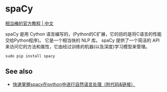# spaCy

[相当棒的官方教程 | 中文](https://course.spacy.io/zh)

spaCy 是用 Cython 语言编写的，(Python的C扩展，它的目的是将C语言的性能交给Python程序)。
它是一个相当快的 NLP 库。
spaCy 提供了一个简洁的 API 来访问它的方法和属性，它由经过训练的机器(以及深度)学习模型来管理。

```shell
sudo pip install spacy
```

## See also

- [快速掌握spacy在python中进行自然语言处理（附代码&链接）](https://www.jiqizhixin.com/articles/2019-10-25-5)
